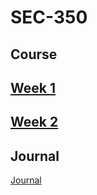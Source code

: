 # SEC-350

## Course

## [Week 1](https://github.com/Michael-Pinelli/SEC-350/wiki/Week-1)

## [Week 2](https://github.com/Michael-Pinelli/SEC-350/wiki/Week-2)

## Journal
[Journal](https://github.com/Michael-Pinelli/SEC-350/wiki)
